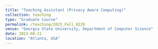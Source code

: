 ```yaml
---
title: "Teaching Assistant (Privacy Aware Computing)"
collection: teaching
type: "Graduate Course"
permalink: /teaching/2023_Fall_8228
venue: "Georgia State University, Department of Computer Science"
date: 2023-08-21
location: "Atlanta, USA"
---
```

